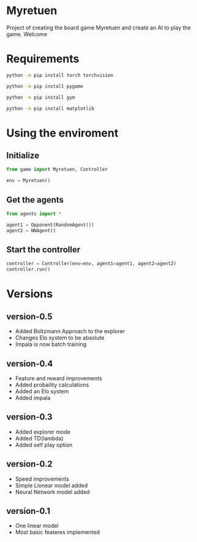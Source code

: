 # Myretuen

Project of creating the board game Myretuen and create an AI to play the game.
Welcome

# Requirements

```bash
python -m pip install torch torchvision
```

```bash
python -m pip install pygame
```

```bash
python -m pip install gym
```

```bash
python -m pip install matplotlib
```

# Using the enviroment

## Initialize

```python
from game import Myretuen, Controller

env = Myretuen()
```

## Get the agents

```python
from agents import *

agent1 = Opponent(RandomAgent())
agent2 = NNAgent()
```

## Start the controller

```python
controller = Controller(env=env, agent1=agent1, agent2=agent2)
controller.run()
```

# Versions

## version-0.5

- Added Boltzmann Approach to the explorer
- Changes Elo system to be absolute
- Impala is now batch training

## version-0.4

- Feature and reward improvements
- Added probaility calculations
- Added an Elo system
- Added impala

## version-0.3

- Added explorer mode
- Added TD(lambda)
- Added self play option

## version-0.2

- Speed improvements
- Simple Lionear model added
- Neural Network model added

## version-0.1

- One linear model
- Most basic feateres implemented
